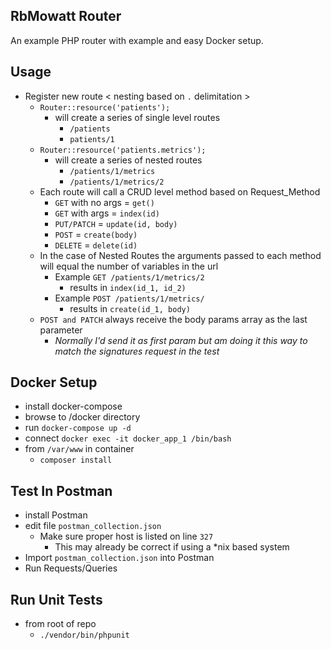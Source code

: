 

## RbMowatt Router
An example PHP router with example and easy Docker setup.

## Usage
- Register new route < nesting based on `.` delimitation > 
	- `Router::resource('patients');`
		- will create a series of single level routes
			- `/patients`
			- `patients/1`
	- `Router::resource('patients.metrics');`
		- will create a series of nested routes
			- `/patients/1/metrics`
			- `/patients/1/metrics/2`
	- Each route will call a CRUD level method based on Request_Method
		- `GET` with no args = `get()`
		- `GET` with args = `index(id)`
		- `PUT/PATCH` = `update(id, body)`
		- `POST` = `create(body)`
		- `DELETE` = `delete(id)`
	- In the case of Nested Routes the arguments passed to each method will equal the number of variables in the url
		- Example `GET /patients/1/metrics/2`
			- results in `index(id_1, id_2)`
		- Example `POST /patients/1/metrics/`
			- results in `create(id_1, body)`
	- `POST and PATCH` always receive the body params array as the last parameter	
		- *Normally I'd send it as first param but am doing it this way to match the signatures request in the test*

## Docker Setup
- install docker-compose
- browse to /docker directory
- run `docker-compose up -d`
- connect `docker exec -it docker_app_1 /bin/bash`
- from `/var/www` in container
	- `composer install`
## Test In Postman
- install Postman
- edit file `postman_collection.json`
	- Make sure proper host is listed on line `327`
		- This may already be correct if using a *nix based system
- Import `postman_collection.json` into Postman
- Run Requests/Queries
## Run Unit Tests
- from root of repo
	- `./vendor/bin/phpunit`



